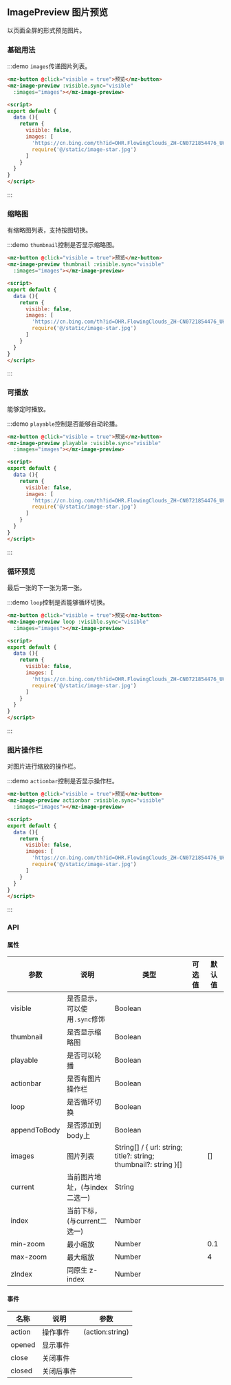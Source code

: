 ## ImagePreview 图片预览

以页面全屏的形式预览图片。

### 基础用法

:::demo `images`传递图片列表。
```html
<mz-button @click="visible = true">预览</mz-button>
<mz-image-preview :visible.sync="visible"
  :images="images"></mz-image-preview>

<script>
export default {
  data (){
    return {
      visible: false,
      images: [
        'https://cn.bing.com/th?id=OHR.FlowingClouds_ZH-CN0721854476_UHD.jpg&rf=LaDigue_UHD.jpg&pid=hp&w=1920&h=1080&rs=1&c=4',
        require('@/static/image-star.jpg')
      ]
    }
  }
}
</script>
```
:::

### 缩略图

有缩略图列表，支持按图切换。

:::demo `thumbnail`控制是否显示缩略图。
```html
<mz-button @click="visible = true">预览</mz-button>
<mz-image-preview thumbnail :visible.sync="visible"
  :images="images"></mz-image-preview>

<script>
export default {
  data (){
    return {
      visible: false,
      images: [
        'https://cn.bing.com/th?id=OHR.FlowingClouds_ZH-CN0721854476_UHD.jpg&rf=LaDigue_UHD.jpg&pid=hp&w=1920&h=1080&rs=1&c=4',
        require('@/static/image-star.jpg')
      ]
    }
  }
}
</script>
```
:::

### 可播放

能够定时播放。

:::demo `playable`控制是否能够自动轮播。
```html
<mz-button @click="visible = true">预览</mz-button>
<mz-image-preview playable :visible.sync="visible"
  :images="images"></mz-image-preview>

<script>
export default {
  data (){
    return {
      visible: false,
      images: [
        'https://cn.bing.com/th?id=OHR.FlowingClouds_ZH-CN0721854476_UHD.jpg&rf=LaDigue_UHD.jpg&pid=hp&w=1920&h=1080&rs=1&c=4',
        require('@/static/image-star.jpg')
      ]
    }
  }
}
</script>
```
:::

### 循环预览

最后一张的下一张为第一张。

:::demo `loop`控制是否能够循环切换。
```html
<mz-button @click="visible = true">预览</mz-button>
<mz-image-preview loop :visible.sync="visible"
  :images="images"></mz-image-preview>

<script>
export default {
  data (){
    return {
      visible: false,
      images: [
        'https://cn.bing.com/th?id=OHR.FlowingClouds_ZH-CN0721854476_UHD.jpg&rf=LaDigue_UHD.jpg&pid=hp&w=1920&h=1080&rs=1&c=4',
        require('@/static/image-star.jpg')
      ]
    }
  }
}
</script>
```
:::

### 图片操作栏

对图片进行缩放的操作栏。

:::demo `actionbar`控制是否显示操作栏。
```html
<mz-button @click="visible = true">预览</mz-button>
<mz-image-preview actionbar :visible.sync="visible"
  :images="images"></mz-image-preview>

<script>
export default {
  data (){
    return {
      visible: false,
      images: [
        'https://cn.bing.com/th?id=OHR.FlowingClouds_ZH-CN0721854476_UHD.jpg&rf=LaDigue_UHD.jpg&pid=hp&w=1920&h=1080&rs=1&c=4',
        require('@/static/image-star.jpg')
      ]
    }
  }
}
</script>
```
:::

### API

#### 属性

| 参数 | 说明 | 类型 | 可选值 |默认值|
| --- | --- | --- | --- | --- |
|visible|是否显示，可以使用`.sync`修饰|Boolean|||
|thumbnail|是否显示缩略图|Boolean|||
|playable|是否可以轮播|Boolean|||
|actionbar|是否有图片操作栏|Boolean|||
|loop|是否循环切换|Boolean|||
|appendToBody|是否添加到body上|Boolean|||
|images|图片列表|String[] / { url: string; title?: string; thumbnail?: string }[]||[]|
|current|当前图片地址，(与index二选一)|String|||
|index|当前下标，(与current二选一)|Number|||
|min-zoom|最小缩放|Number||0.1|
|max-zoom|最大缩放|Number||4|
|zIndex|同原生 z-index|Number|||

#### 事件

| 名称 | 说明 | 参数 |
| --- | --- | --- |
|action|操作事件|(action:string)|
|opened|显示事件||
|close|关闭事件||
|closed|关闭后事件||